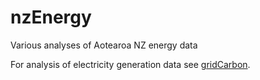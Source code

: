 # nzEnergy
Various analyses of Aotearoa NZ energy data

For analysis of electricity generation data see [gridCarbon](https://github.com/dataknut/gridCarbon).
